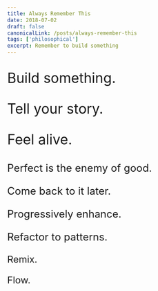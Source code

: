 ```yaml
---
title: Always Remember This
date: 2018-07-02
draft: false
canonicalLink: /posts/always-remember-this
tags: ['philosophical']
excerpt: Remember to build something
---
```


<p style='font-size:32px'>Build something.</p>
<p style='font-size:32px'>Tell your story.</p>
<p style='font-size:32px'>Feel alive.</p>
<p style='font-size:24px'>Perfect is the enemy of good.</p>
<p style='font-size:24px'>Come back to it later.</p>
<p style='font-size:24px'>Progressively enhance.</p>
<p style='font-size:24px'>Refactor to patterns.</p>
<p style='font-size:22px'>Remix.</p>
<p style='font-size:22px'>Flow.</p>

